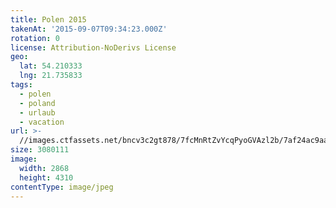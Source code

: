 ```yaml
---
title: Polen 2015
takenAt: '2015-09-07T09:34:23.000Z'
rotation: 0
license: Attribution-NoDerivs License
geo:
  lat: 54.210333
  lng: 21.735833
tags:
  - polen
  - poland
  - urlaub
  - vacation
url: >-
  //images.ctfassets.net/bncv3c2gt878/7fcMnRtZvYcqPyoGVAzl2b/7af24ac9aa24cb0cc8a48552dba1adfc/polen-2015_25836725722_o
size: 3080111
image:
  width: 2868
  height: 4310
contentType: image/jpeg
---
```


